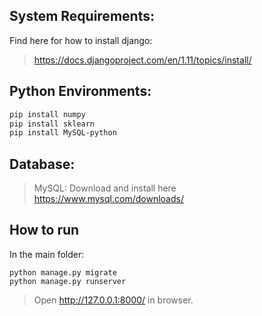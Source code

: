 ## System Requirements:

Find here for how to install django: 

> <https://docs.djangoproject.com/en/1.11/topics/install/>

## Python Environments:
``` bash 
pip install numpy 
pip install sklearn
pip install MySQL-python
```

## Database:

> MySQL: Download and install here <https://www.mysql.com/downloads/>

## How to run
In the main folder:<br>
``` 
python manage.py migrate
python manage.py runserver
```

> Open <http://127.0.0.1:8000/> in browser. 


